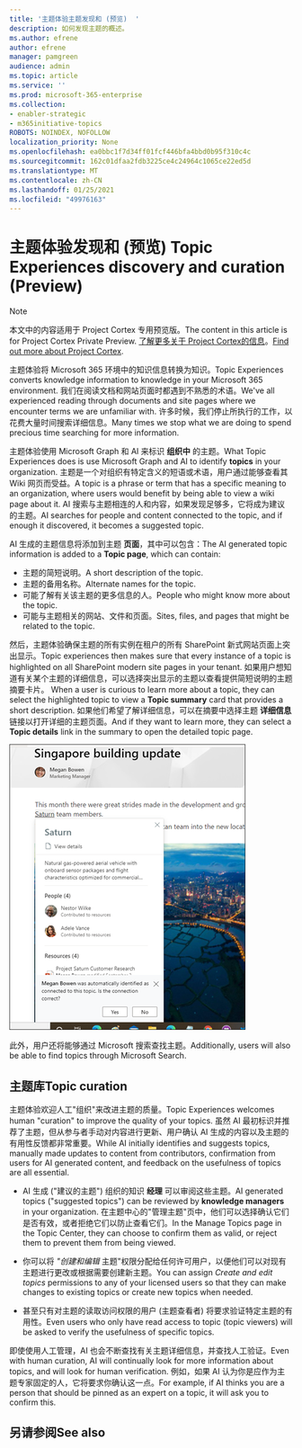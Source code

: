 ```yaml
---
title: '主题体验主题发现和 (预览)  '
description: 如何发现主题的概述。
ms.author: efrene
author: efrene
manager: pamgreen
audience: admin
ms.topic: article
ms.service: ''
ms.prod: microsoft-365-enterprise
ms.collection:
- enabler-strategic
- m365initiative-topics
ROBOTS: NOINDEX, NOFOLLOW
localization_priority: None
ms.openlocfilehash: ea0bbc1f7d34ff01fcf446bfa4bbd0b95f310c4c
ms.sourcegitcommit: 162c01dfaa2fdb3225ce4c24964c1065ce22ed5d
ms.translationtype: MT
ms.contentlocale: zh-CN
ms.lasthandoff: 01/25/2021
ms.locfileid: "49976163"
---
```

# <a name="topic-experiences-discovery-and-curation-preview"></a><span data-ttu-id="08ed5-103">主题体验发现和 (预览) </span><span class="sxs-lookup"><span data-stu-id="08ed5-103">Topic Experiences discovery and curation (Preview)</span></span>

> [!Note] 
> <span data-ttu-id="08ed5-104">本文中的内容适用于 Project Cortex 专用预览版。</span><span class="sxs-lookup"><span data-stu-id="08ed5-104">The content in this article is for Project Cortex Private Preview.</span></span> <span data-ttu-id="08ed5-105">[了解更多关于 Project Cortex的信息](https://aka.ms/projectcortex)。</span><span class="sxs-lookup"><span data-stu-id="08ed5-105">[Find out more about Project Cortex](https://aka.ms/projectcortex).</span></span>

<span data-ttu-id="08ed5-106">主题体验将 Microsoft 365 环境中的知识信息转换为知识。</span><span class="sxs-lookup"><span data-stu-id="08ed5-106">Topic Experiences converts knowledge information to knowledge in your Microsoft 365 environment.</span></span> <span data-ttu-id="08ed5-107">我们在阅读文档和网站页面时都遇到不熟悉的术语。</span><span class="sxs-lookup"><span data-stu-id="08ed5-107">We've all experienced reading through documents and site pages where we encounter terms we are unfamiliar with.</span></span> <span data-ttu-id="08ed5-108">许多时候，我们停止所执行的工作，以花费大量时间搜索详细信息。</span><span class="sxs-lookup"><span data-stu-id="08ed5-108">Many times we stop what we are doing to spend precious time searching for more information.</span></span>

<span data-ttu-id="08ed5-109">主题体验使用 Microsoft Graph 和 AI 来标识 **组织中** 的主题。</span><span class="sxs-lookup"><span data-stu-id="08ed5-109">What Topic Experiences does is use Microsoft Graph and AI to identify **topics** in your organization.</span></span>  <span data-ttu-id="08ed5-110">主题是一个对组织有特定含义的短语或术语，用户通过能够查看其 Wiki 网页而受益。</span><span class="sxs-lookup"><span data-stu-id="08ed5-110">A topic is a phrase or term that has a specific meaning to an organization, where users would benefit by being able to view a wiki page about it.</span></span> <span data-ttu-id="08ed5-111">AI 搜索与主题相连的人和内容，如果发现足够多，它将成为建议的主题。</span><span class="sxs-lookup"><span data-stu-id="08ed5-111">AI searches for people and content connected to the topic, and if enough it discovered, it becomes a suggested topic.</span></span>

<span data-ttu-id="08ed5-112">AI 生成的主题信息将添加到主题 **页面**，其中可以包含：</span><span class="sxs-lookup"><span data-stu-id="08ed5-112">The AI generated topic information is added to a **Topic page**, which can contain:</span></span>
- <span data-ttu-id="08ed5-113">主题的简短说明。</span><span class="sxs-lookup"><span data-stu-id="08ed5-113">A short description of the topic.</span></span>
- <span data-ttu-id="08ed5-114">主题的备用名称。</span><span class="sxs-lookup"><span data-stu-id="08ed5-114">Alternate names for the topic.</span></span>
- <span data-ttu-id="08ed5-115">可能了解有关该主题的更多信息的人。</span><span class="sxs-lookup"><span data-stu-id="08ed5-115">People who might know more about the topic.</span></span>
- <span data-ttu-id="08ed5-116">可能与主题相关的网站、文件和页面。</span><span class="sxs-lookup"><span data-stu-id="08ed5-116">Sites, files, and pages that might be related to the topic.</span></span>

<span data-ttu-id="08ed5-117">然后，主题体验确保主题的所有实例在租户的所有 SharePoint 新式网站页面上突出显示。</span><span class="sxs-lookup"><span data-stu-id="08ed5-117">Topic experiences then makes sure that every instance of a topic is highlighted on all SharePoint modern site pages in your tenant.</span></span> <span data-ttu-id="08ed5-118">如果用户想知道有关某个主题的详细信息，可以选择突出显示的主题以查看提供简短说明的主题摘要卡片。 </span><span class="sxs-lookup"><span data-stu-id="08ed5-118">When a user is curious to learn more about a topic, they can select the highlighted topic to view a **Topic summary** card that provides a short description.</span></span> <span data-ttu-id="08ed5-119">如果他们希望了解详细信息，可以在摘要中选择主题 **详细信息** 链接以打开详细的主题页面。</span><span class="sxs-lookup"><span data-stu-id="08ed5-119">And if they want to learn more, they can select a **Topic details** link in the summary to open the detailed topic page.</span></span>

![主题要点](../media/knowledge-management/saturn.png) </br>

<span data-ttu-id="08ed5-121">此外，用户还将能够通过 Microsoft 搜索查找主题。</span><span class="sxs-lookup"><span data-stu-id="08ed5-121">Additionally, users will also be able to find topics through Microsoft Search.</span></span>


## <a name="topic-curation"></a><span data-ttu-id="08ed5-122">主题库</span><span class="sxs-lookup"><span data-stu-id="08ed5-122">Topic curation</span></span>

<span data-ttu-id="08ed5-123">主题体验欢迎人工"组织"来改进主题的质量。</span><span class="sxs-lookup"><span data-stu-id="08ed5-123">Topic Experiences welcomes human "curation" to improve the quality of your topics.</span></span> <span data-ttu-id="08ed5-124">虽然 AI 最初标识并推荐了主题，但从参与者手动对内容进行更新、用户确认 AI 生成的内容以及主题的有用性反馈都非常重要。</span><span class="sxs-lookup"><span data-stu-id="08ed5-124">While AI initially identifies and suggests topics, manually made updates to content from contributors, confirmation from users for AI generated content, and feedback on the usefulness of topics are all essential.</span></span>

- <span data-ttu-id="08ed5-125">AI 生成 ("建议的主题") 组织的知识 **经理** 可以审阅这些主题。</span><span class="sxs-lookup"><span data-stu-id="08ed5-125">AI generated topics ("suggested topics") can be reviewed by **knowledge managers** in your organization.</span></span> <span data-ttu-id="08ed5-126">在主题中心的"管理主题"页中，他们可以选择确认它们是否有效，或者拒绝它们以防止查看它们。</span><span class="sxs-lookup"><span data-stu-id="08ed5-126">In the Manage Topics page in the Topic Center, they can choose to confirm them as valid, or reject them to prevent them from being viewed.</span></span>

- <span data-ttu-id="08ed5-127">你可以将 *"创建和编辑* 主题"权限分配给任何许可用户，以便他们可以对现有主题进行更改或根据需要创建新主题。</span><span class="sxs-lookup"><span data-stu-id="08ed5-127">You can assign *Create and edit topics* permissions to any of your licensed users so that they can make changes to existing topics or create new topics when needed.</span></span> 

- <span data-ttu-id="08ed5-128">甚至只有对主题的读取访问权限的用户 (主题查看者) 将要求验证特定主题的有用性。</span><span class="sxs-lookup"><span data-stu-id="08ed5-128">Even users who only have read access to topic (topic viewers) will be asked to verify the usefulness of specific topics.</span></span>

<span data-ttu-id="08ed5-129">即使使用人工管理，AI 也会不断查找有关主题详细信息，并查找人工验证。</span><span class="sxs-lookup"><span data-stu-id="08ed5-129">Even with human curation, AI will continually look for more information about topics, and will look for human verification.</span></span> <span data-ttu-id="08ed5-130">例如，如果 AI 认为你是应作为主题专家固定的人，它将要求你确认这一点。</span><span class="sxs-lookup"><span data-stu-id="08ed5-130">For example, if AI thinks you are a person that should be pinned as an expert on a topic, it will ask you to confirm this.</span></span> 

















## <a name="see-also"></a><span data-ttu-id="08ed5-131">另请参阅</span><span class="sxs-lookup"><span data-stu-id="08ed5-131">See also</span></span>



  






